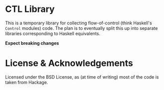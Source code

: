 # CTL Library

This is a temporary library for collecting flow-of-control (think Haskell's `Control` modules) code.
The plan is to eventually split this up into separate libraries corresponding to Haskell equivalents.

**Expect breaking changes**

# License & Acknowledgements

Licensed under the BSD License, as (at time of writing) most of the code is taken from Hackage.
